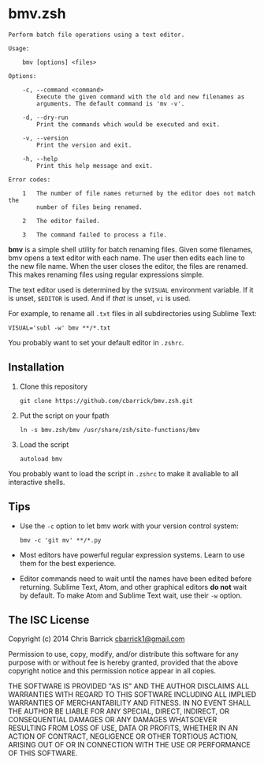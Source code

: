 bmv.zsh
=========================

```
Perform batch file operations using a text editor.

Usage:

    bmv [options] <files>

Options:

    -c, --command <command>
        Execute the given command with the old and new filenames as
        arguments. The default command is 'mv -v'.

    -d, --dry-run
        Print the commands which would be executed and exit.

    -v, --version
        Print the version and exit.

    -h, --help
        Print this help message and exit.

Error codes:

    1   The number of file names returned by the editor does not match the
        number of files being renamed.

    2   The editor failed.

    3   The command failed to process a file.
```

**bmv** is a simple shell utility for batch renaming files. Given some filenames, bmv opens a text editor with each name. The user then edits each line to the new file name. When the user closes the editor, the files are renamed. This makes renaming files using regular expressions simple.

The text editor used is determined by the `$VISUAL` environment variable. If it is unset, `$EDITOR` is used. And if *that* is unset, `vi` is used.

For example, to rename all `.txt` files in all subdirectories using Sublime Text:
```
VISUAL='subl -w' bmv **/*.txt
```

You probably want to set your default editor in `.zshrc`.


Installation
-------------------------

1. Clone this repository
    ```
    git clone https://github.com/cbarrick/bmv.zsh.git
    ```

2. Put the script on your fpath
    ```
    ln -s bmv.zsh/bmv /usr/share/zsh/site-functions/bmv
    ```

3. Load the script
    ```
    autoload bmv
    ```

You probably want to load the script in `.zshrc` to make it avaliable to all interactive shells.


Tips
-------------------------

- Use the `-c` option to let bmv work with your version control system:
    ```
    bmv -c 'git mv' **/*.py
    ```

- Most editors have powerful regular expression systems. Learn to use them for the  best experience.

- Editor commands need to wait until the names have been edited before returning. Sublime Text, Atom, and other graphical editors **do not** wait by default. To make Atom and Sublime Text wait, use their `-w` option.


The ISC License
-------------------------

Copyright (c) 2014 Chris Barrick <cbarrick1@gmail.com>

Permission to use, copy, modify, and/or distribute this software for any purpose with or without fee is hereby granted, provided that the above copyright notice and this permission notice appear in all copies.

THE SOFTWARE IS PROVIDED "AS IS" AND THE AUTHOR DISCLAIMS ALL WARRANTIES WITH REGARD TO THIS SOFTWARE INCLUDING ALL IMPLIED WARRANTIES OF MERCHANTABILITY AND FITNESS. IN NO EVENT SHALL THE AUTHOR BE LIABLE FOR ANY SPECIAL, DIRECT, INDIRECT, OR CONSEQUENTIAL DAMAGES OR ANY DAMAGES WHATSOEVER RESULTING FROM LOSS OF USE, DATA OR PROFITS, WHETHER IN AN ACTION OF CONTRACT, NEGLIGENCE OR OTHER TORTIOUS ACTION, ARISING OUT OF OR IN CONNECTION WITH THE USE OR PERFORMANCE OF THIS SOFTWARE.
